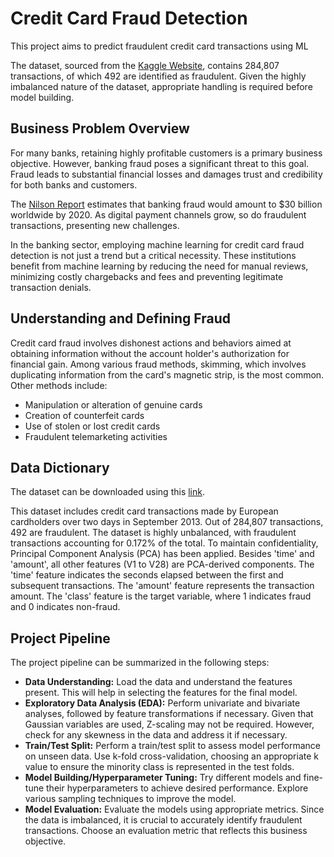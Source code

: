 # Credit Card Fraud Detection 

This project aims to predict fraudulent credit card transactions using ML

The dataset, sourced from the [Kaggle Website](https://www.kaggle.com/mlg-ulb/creditcardfraud), contains 284,807 transactions, of which 492 are identified as fraudulent. Given the highly imbalanced nature of the dataset, appropriate handling is required before model building.

## Business Problem Overview

For many banks, retaining highly profitable customers is a primary business objective. However, banking fraud poses a significant threat to this goal. Fraud leads to substantial financial losses and damages trust and credibility for both banks and customers.

The [Nilson Report](https://nilsonreport.com/upload/content_promo/The_Nilson_Report_Issue_1164.pdf) estimates that banking fraud would amount to $30 billion worldwide by 2020. As digital payment channels grow, so do fraudulent transactions, presenting new challenges.

In the banking sector, employing machine learning for credit card fraud detection is not just a trend but a critical necessity. These institutions benefit from machine learning by reducing the need for manual reviews, minimizing costly chargebacks and fees and preventing legitimate transaction denials.

## Understanding and Defining Fraud

Credit card fraud involves dishonest actions and behaviors aimed at obtaining information without the account holder's authorization for financial gain. Among various fraud methods, skimming, which involves duplicating information from the card's magnetic strip, is the most common. Other methods include:

- Manipulation or alteration of genuine cards
- Creation of counterfeit cards
- Use of stolen or lost credit cards
- Fraudulent telemarketing activities

## Data Dictionary

The dataset can be downloaded using this [link](https://www.kaggle.com/mlg-ulb/creditcardfraud).

This dataset includes credit card transactions made by European cardholders over two days in September 2013. Out of 284,807 transactions, 492 are fraudulent. The dataset is highly unbalanced, with fraudulent transactions accounting for 0.172% of the total. To maintain confidentiality, Principal Component Analysis (PCA) has been applied. Besides 'time' and 'amount', all other features (V1 to V28) are PCA-derived components. The 'time' feature indicates the seconds elapsed between the first and subsequent transactions. The 'amount' feature represents the transaction amount. The 'class' feature is the target variable, where 1 indicates fraud and 0 indicates non-fraud.

## Project Pipeline

The project pipeline can be summarized in the following steps:

- **Data Understanding:** Load the data and understand the features present. This will help in selecting the features for the final model.
- **Exploratory Data Analysis (EDA):** Perform univariate and bivariate analyses, followed by feature transformations if necessary. Given that Gaussian variables are used, Z-scaling may not be required. However, check for any skewness in the data and address it if necessary.
- **Train/Test Split:** Perform a train/test split to assess model performance on unseen data. Use k-fold cross-validation, choosing an appropriate k value to ensure the minority class is represented in the test folds.
- **Model Building/Hyperparameter Tuning:** Try different models and fine-tune their hyperparameters to achieve desired performance. Explore various sampling techniques to improve the model.
- **Model Evaluation:** Evaluate the models using appropriate metrics. Since the data is imbalanced, it is crucial to accurately identify fraudulent transactions. Choose an evaluation metric that reflects this business objective.

